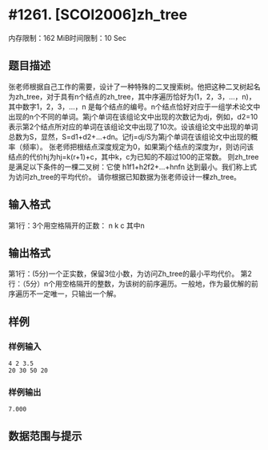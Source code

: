 # #1261. [SCOI2006]zh_tree

内存限制：162 MiB时间限制：10 Sec

## 题目描述


张老师根据自己工作的需要，设计了一种特殊的二叉搜索树。他把这种二叉树起名为zh_tree，对于具有n个结点的zh_tree，其中序遍历恰好为(1，2，3，…，n)，其中数字1，2，3，…，n 是每个结点的编号。n个结点恰好对应于一组学术论文中出现的n个不同的单词。第j个单词在该组论文中出现的次数记为dj，例如，d2=10表示第2个结点所对应的单词在该组论文中出现了10次。设该组论文中出现的单词总数为S，显然，S=d1+d2+…+dn。记fj=dj/S为第j个单词在该组论文中出现的概率（频率）。
张老师把根结点深度规定为0，如果第j个结点的深度为r，则访问该结点的代价hj为hj=k(r+1)+c，其中k，c为已知的不超过100的正常数。
则zh_tree是满足以下条件的一棵二叉树：它使
h1f1+h2f2+…+hnfn
达到最小。我们称上式为访问zh_tree的平均代价。
请你根据已知数据为张老师设计一棵zh_tree。

## 输入格式

第1行：3个用空格隔开的正数：
n k c
其中n

## 输出格式

第1行：(5分)一个正实数，保留3位小数，为访问Zh_tree的最小平均代价。
第2行：（5分）n个用空格隔开的整数，为该树的前序遍历。一般地，作为最优解的前序遍历不一定唯一，只输出一个解。

## 样例

### 样例输入

    
    4 2 3.5
    20 30 50 20
    
    

### 样例输出

    
    7.000
    
    

## 数据范围与提示
